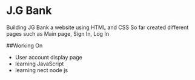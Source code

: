 # J.G Bank

Building JG Bank a website using HTML and CSS
So far created different pages such as 
Main page, Sign In, Log In

##Working On
- User account display page
- learning JavaScript
- learning nect node js
